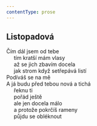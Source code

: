 ```yaml
---
contentType: prose
---
```


## Listopadová

Čím dál jsem od tebe  
     tím kratší mám vlasy  
     až se jich zbavím docela  
     jak strom když setřepává listí  
Podíváš se na mě  
A já budu před tebou nová a tichá  
     řeknu ti  
     pořád ještě  
     ale jen docela málo  
     a protože pokrčíš rameny  
     půjdu se obléknout
